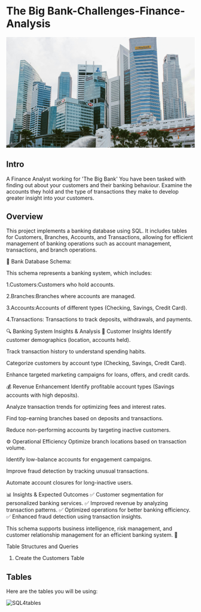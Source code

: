 

# The Big Bank-Challenges-Finance-Analysis

![sql4](pexels-bala-5406959.jpg)


## Intro

A Finance Analyst working for 'The Big Bank' You have been tasked with finding out about your customers and their banking behaviour. Examine the accounts they hold and the type of transactions they make to develop greater insight into your customers.

## Overview

This project implements a banking database using SQL. It includes tables for Customers, Branches, Accounts, and Transactions, allowing for efficient management of banking operations such as account management, transactions, and branch operations.


🏦 Bank Database Schema:

This schema represents a banking system, which includes:

1.Customers:Customers who hold accounts.

2.Branches:Branches where accounts are managed.

3.Accounts:Accounts of different types (Checking, Savings, Credit Card).

4.Transactions: Transactions to track deposits, withdrawals, and payments.


🔍 Banking System Insights & Analysis
🛒 Customer Insights
Identify customer demographics (location, accounts held).

Track transaction history to understand spending habits.

Categorize customers by account type (Checking, Savings, Credit Card).

Enhance targeted marketing campaigns for loans, offers, and credit cards.

💰 Revenue Enhancement
Identify profitable account types (Savings accounts with high deposits).

Analyze transaction trends for optimizing fees and interest rates.

Find top-earning branches based on deposits and transactions.

Reduce non-performing accounts by targeting inactive customers.

⚙️ Operational Efficiency
Optimize branch locations based on transaction volume.

Identify low-balance accounts for engagement campaigns.

Improve fraud detection by tracking unusual transactions.

Automate account closures for long-inactive users.


📊 Insights & Expected Outcomes
✅ Customer segmentation for personalized banking services.
✅ Improved revenue by analyzing transaction patterns.
✅ Optimized operations for better banking efficiency.
✅ Enhanced fraud detection using transaction insights.

This schema supports business intelligence, risk management, and customer relationship management for an efficient banking system. 🚀

Table Structures and Queries

1. Create the Customers Table

## Tables
Here are the tables you will be using:

![SQL4tables](https://user-images.githubusercontent.com/122549893/236733689-6754ba0e-688f-4ccc-8ee8-0c6da5ffafe5.png)
